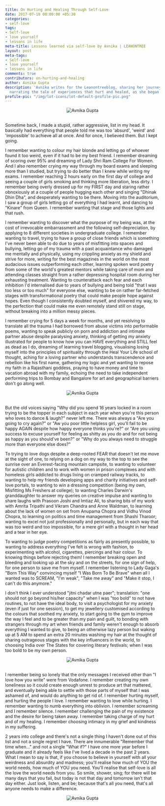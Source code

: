 ```yaml
---
title: On Hurting and Healing Through Self-Love
date: 2017-07-18 00:00:00 +05:30
categories:
- self-love
tags:
- Self-love
- love yourself
- lessons in life
meta-title: Lessons learned via self-love by Avnika | LEANONTREE
layout: post
meta-tags:
- Self-love
- love yourself
- lessons in life
comments: true
contributors: on-hurting-and-healing
author: Avnika Gupta
description: 'Avnika writes for the Leanontreeblog, sharing her journey towards self-love,
  narrating the tale of experiences that hurt and healed, as she began loving herself.  '
profile-pic: "/img/lot-icons/lot-default-profile-pic.png"
---
```


<div class="separator" style="clear: both; text-align: center;">
<img class="img-responsive center-block" src="/img/on-hurting-and-healing/on-hurting-and-healing-1.jpg" alt="Avnika Gupta"/></div><br/>
<p class="post-text-format">Sometime back, I made a stupid, rather aggressive, list in my head. It basically had everything that people told me was too 'absurd', 'weird' and 'impossible' to achieve all at once. And for once, I believed them. But I kept going.</p>  

<p class="post-text-format">I remember wanting to colour my hair blonde and letting go of whoever found it too weird, even if it had to be my best friend. I remember dreaming of scoring over 95% and dreaming of Lady Shri Ram College For Women. And I also remember crying my way through my board exams and sleeping more than I studied<!--more-->, but trying to do better than I knew while writing my exams. I remember reaching 2 hours early on the first day of college and seeing a couple of girls smoking and thinking more liberation, less dirty. I remember being overly dressed up for my FIRST day and staring rather obnoxiously at a couple of people hugging each other and singing "Dhinak Dhin Dha", and desperately wanting to be there. Moving into the auditorium, I saw a group of girls letting go of everything I had learnt, and dancing to "Kinare" from Queen. I remember wanting that stage and those lights and that rush.</p> 

<p class="post-text-format">I remember wanting to discover what the purpose of my being was, at the cost of irrevocable embarrassment and the following self-depreciation, by applying to 8 different societies in undergraduate college. I remember wanting to travel, trying to have a group of close friends which is something I've never been able to do due to years of misfitting into spaces and bullying, letting go of my trauma with a past acquaintance who damaged me mentally and physically, using my crippling anxiety as my shield and strive for more, writing for the best magazines in the world on the most audacious issues outperforming each other, learning spoken word poetry from some of the world's greatest mentors while taking care of mom and attending classes straight from a rather depressing hospital room during her exhausting treatment. Wanting to counterattack each fear and each inhibition I'd internalised due to years of bullying and being told "that I was too less or too much" for everyone else, wanting to be on rather far-fetched stages with transformational poetry that could make people hope against hopes. Even though I consistently doubted myself, and shivered my way, to the perfection that could make me even remotely stand still on stage, without breaking into a million messy pieces.</p> 

<p class="post-text-format">I remember crying for 5 days a week for months, and yet resolving to translate all the trauma I had borrowed from abuse victims into performable poems, wanting to speak publicly on porn and addiction and intimate partner abuse despite paralysing anxiety, thinking of getting my anxiety illustrated for people to know how you can HAVE everything and STILL feel as dead as I do, dreaming of learning travel blogging, visualising losing myself into the principles of spirituality through the Heal Your Life school of thought, aching for a loving partner who understands transcendence and rebellion like his first name, gathering my logic and yet wanting to repose my faith in a Rajasthani goddess, praying to have money and time to vacation abroad with my family, echoing the need to take independent performing trips to Bombay and Bangalore for art and geographical barriers don't go along well.</p>  

<div class="separator" style="clear: both; text-align: center;">
<img class="img-responsive center-block" src="/img/on-hurting-and-healing/on-hurting-and-healing-2.jpg" alt="Avnika Gupta"/></div><br/>

<p class="post-text-format">But the old voices saying "Why did you spend 16 years locked in a room trying to be the topper in each subject in each year when you're this person who loves to dance & laugh?" never left me. There was always a "Are you going to cry again?" or "Aw you poor little helpless girl, you'll fail to be happy AGAIN despite how happy everyone thinks you're?" or "Are you using success to excuse yourself for feeling as shitty as you do and for not being as happy as you should've been?" or "Why do you always need to struggle more than everyone else does?"</p>  

<p class="post-text-format">To trying to love dogs despite a deep-rooted FEAR that doesn't let me move at the sight of one, to relying on a dog on my way to the top to see the sunrise over an Everest-facing mountain campsite, to wanting to volunteer for autistic children and to work with women in prison complexes and with homeless girls addicted to drugs living on cramped railway tracks, to wanting to help my friends developing apps and charity initiatives and self-love portals, to wanting to win a dressing competition (being my own, Misfitting Ms Freshers at college); to wanting Charles Darwin's granddaughter to answer my queries on creative impulse and wanting to share laughs with Prasoon Joshi and Imtiaz Ali, to sharing bits of my work with Amrita Tripathi and Vikram Chandra and Anne Waldman, to learning about the lack of women on set from Anupama Chopra and Vidhu Vinod Chopra, to learning on politics and time management from Shashi Tharoor; wanting to excel not just professionally and personally, but in each way that was too weird and too impossible, for a mere girl with a thought in her head and a tear in her eye.</p> 

<p class="post-text-format">To wanting to judge poetry competitions as fairly as presently possible, to wanting to address everything I've felt is wrong with fashion, to experimenting with alcohol, cigarettes, piercings and hair colour. To knowing things before rejecting them! I remember breaking open and bleeding and looking up at the sky and on the streets, for one sign of help, for one person to save me from myself. I remember listening to Lady Gaga's "Born This Way" convincing myself "I Was Born To Be Brave" when all I wanted was to SCREAM, "I'm weak", "Take me away" and "Make it stop, I can't do this anymore."</p> 

<p class="post-text-format">I don't think I ever understood "jitni chadar utne paer"; translation: "one should not go beyond his/her capacity" when I was "too bold" to not have routines, to not have the ideal body, to visit a psychologist for my anxiety (even if just for one session), to get my jewellery customised according to the colours that soothed my anxiety, to start going to the gym to improve the way I feel and to be greater than my pain and guilt, to bonding with strangers through my art when friends and family weren't enough to absorb everything I wanted to give, to being an otherwise lazy person but waking up at 5 AM to spend an extra 20 minutes washing my hair at the thought of sharing outrageous stages with the key influencers in the world, to choosing India over The States for covering literary festivals; when I was too bold to be my own person.</p> 

<div class="separator" style="clear: both; text-align: center;">
<img class="img-responsive center-block" src="/img/on-hurting-and-healing/on-hurting-and-healing-3.jpg" alt="Avnika Gupta"/></div><br/>

<p class="post-text-format">I remember being so lonely that the only messages I received other than "I love how you write" were from Vodafone. I remember creating my own loneliness so it could create enough unrest to produce art that mattered, and eventually being able to settle with those parts of myself that I was ashamed of, and would do anything to get rid of. I remember hurting myself, and hurting the people I love. I remember wanting to love while hurting. I remember wanting to numb everything into oblivion. I remember screaming and I remember silence. I remember challenging the pain of my existence and the desire for being taken away. I remember taking charge of my hurt and of my healing. I remember choosing intimacy in my grief and kindness in my suffering.</p> 

<p class="post-text-format">2 years into college and there's not a single thing I haven't done out of this list and not a single regret I have. There are innumerable "Remember that time when…" and not a single "What if?" I have one more year before I graduate and it already feels like I've lived a decade in the past 2 years. What I mean to say is that, if you choose to believe in yourself with all your weirdness and absurdity and madness; you'll realise how much of YOU the world needs, how much of YOU you need. You'll realise that self-love is all the love the world needs from you. So smile, shower, sing; for there will be many days that you fail, but today is not that day and tomorrow isn't that day either. Just look, listen, and be; because that's all you need, that's all anyone needs to make a difference.</p>


<div class="separator" style="clear: both; text-align: center;">
<img class="img-responsive center-block" src="/img/on-hurting-and-healing/on-hurting-and-healing-4.jpg" alt="Avnika Gupta"/></div><br/>